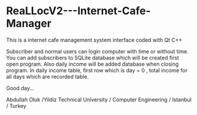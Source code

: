 # ReaLLocV2---Internet-Cafe-Manager
This is a internet cafe management system interface coded with Qt C++

Subscriber and normal users can login computer with time or without time.
You can add subscribers to SQLite database which will be created first open program.
Also daily income will be added database when closing program.
In daily income table, first row which is day = 0 , total income for all days which are recorded table.

Good day...

Abdullah Oluk /Yildiz Technical University / Computer Engineering / Istanbul / Turkey
